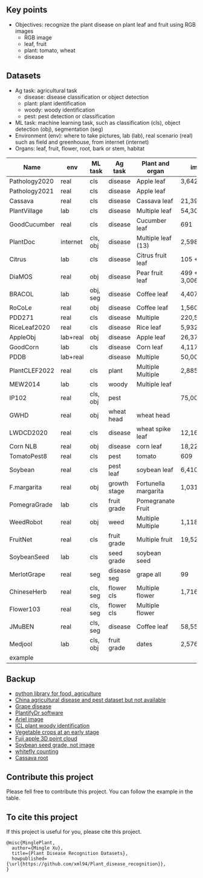 ## Key points
* Objectives: recognize the plant disease on plant leaf and fruit using RGB images
  * RGB image
  * leaf, fruit
  * plant: tomato, wheat
  * disease

## Datasets
* Ag task: agricultural task
  * disease: disease classification or object detection
  * plant: plant identification
  * woody: woody identification
  * pest: pest detection or classification
* ML task: machine learning task, such as classification (cls), object detection (obj), segmentation (seg)
* Environment (env): where to take pictures, lab (lab), real scenario (real) such as field and greenhouse, from internet (internet) 
* Organs: leaf, fruit, flower, root, bark or stem, habitat

| Name          | env      | ML task  | Ag task      | Plant and organ      | img         | class  | Paper                                                                                           | Dataset                                                                                          |
|---------------|----------|----------|--------------|----------------------|-------------|--------|-------------------------------------------------------------------------------------------------|--------------------------------------------------------------------------------------------------|
| Pathology2020 | real     | cls      | disease      | Apple leaf           | 3,642       | 3      | [Paper](https://bsapubs.onlinelibrary.wiley.com/doi/pdfdirect/10.1002/aps3.11390)               | [Dataset](https://www.kaggle.com/competitions/plant-pathology-2020-fgvc7/data)                   |
| Pathology2021 | real     | cls      | disease      | Apple leaf           |             |        |                                                                                                 | [Dataset](https://www.kaggle.com/competitions/plant-pathology-2021-fgvc8/leaderboard?tab=public) |
| Cassava       | real     | cls      | disease      | Cassava leaf         | 21,397      | 5      | [Paper](https://www.frontiersin.org/articles/10.3389/fpls.2017.01852/full)                      | [Dataset](https://www.kaggle.com/competitions/cassava-leaf-disease-classification/data)          |
| PlantVillage  | lab      | cls      | disease      | Multiple leaf        | 54,305      | 38     | [Paper](https://arxiv.org/abs/1511.08060)                                                       | [Dataset](https://github.com/spMohanty/PlantVillage-Dataset/tree/master/raw/color)               |
| GoodCucumber  | real     | cls      | disease      | Cucumber leaf        | 691         | 2      |                                                                                                 | [Dataset](https://www.kaggle.com/datasets/kareem3egm/cucumber-plant-diseases-dataset)            |
| PlantDoc      | internet | cls, obj | disease      | Multiple leaf (13)   | 2,598       | 17     | [Paper](https://dl.acm.org/doi/pdf/10.1145/3371158.3371196)                                     | [Dataset](https://github.com/pratikkayal/PlantDoc-Dataset)                                       |
| Citrus        | lab      | cls      | disease      | Citrus fruit leaf    | 105 + 609   | 5 + 5  | [Paper](https://www.sciencedirect.com/science/article/pii/S2352340919306948?via%3Dihub)         | [Dataset](https://data.mendeley.com/datasets/3f83gxmv57/2)                                       |
| DiaMOS        | real     | obj      | disease      | Pear fruit leaf      | 499 + 3,006 | 4      | [Paper](https://doi.org/10.5281/zenodo.5557313)                                                 | [Dataset](https://doi.org/10.5281/zenodo.5557313)                                                |
| BRACOL        | lab      | obj, seg | disease      | Coffee leaf          | 4,407       | 4      | [Paper](https://arxiv.org/abs/1907.11561)                                                       | [Dataset](https://data.mendeley.com/datasets/yy2k5y8mxg/1)                                       |
| RoCoLe        | real     | obj      | disease      | Coffee leaf          | 1,560       | 2      | [Paper](https://www.sciencedirect.com/science/article/pii/S2352340919307693?via%3Dihub)         | [Dataset](https://data.mendeley.com/datasets/c5yvn32dzg/2)                                       |
| PDD271        | real     | cls      | disease      | Multiple             | 220,592     | 271    | [Paper](https://ieeexplore.ieee.org/stamp/stamp.jsp?arnumber=9325065&tag=1)                     |                                                                                                  |
| RiceLeaf2020  | real     | cls      | disease      | Rice leaf            | 5,932       | 4      | [Paper](https://www.sciencedirect.com/science/article/pii/S0168169919326997)                    | [Dataset](https://data.mendeley.com/datasets/fwcj7stb8r/1)                                       |
| AppleObj      | lab+real | obj      | disease      | Apple leaf           | 26,377      | 5      | [Paper](https://cdmd.cnki.com.cn/Article/CDMD-10712-1019901670.htm)                             | [Dataset](https://aistudio.baidu.com/aistudio/datasetdetail/11591)                               |
| GoodCorn      | lab      | cls      | disease      | Corn leaf            | 4,117       | 2      |                                                                                                 | [Dataset](https://www.kaggle.com/datasets/rabbityashow/corn-leaf-diseasesnlb)                    |
| PDDB          | lab+real |          | disease      | Multiple             | 50,000      | 171    | [Paper](https://www.sciencedirect.com/science/article/pii/S1537511018307797)                    | [Dataset](https://www.digipathos-rep.cnptia.embrapa.br/jspui/)                                   |
| PlantCLEF2022 | real     | cls      | plant        | Multiple Multiple    | 2,885,052   | 80,000 | [Paper](https://www.aicrowd.com/challenges/lifeclef-2022-plant#citations)                       | [Dataset](https://www.imageclef.org/PlantCLEF2022)                                               | 
| MEW2014       | lab      | cls      | woody        | Multiple leaf        |             | 151    | [Paper](https://www.sciencedirect.com/science/article/pii/S1537511013000731)                    | [Dataset](http://zoi.utia.cas.cz/node/662)                                                       | 
| IP102         | real     | cls, obj | pest         |                      | 75,000      | 102    | [Paper](https://ieeexplore.ieee.org/document/8954351)                                           | [Dataset](https://github.com/xpwu95/IP102)                                                       |
| GWHD          | real     | obj      | wheat head   | wheat head           |             |        | [Paper](https://arxiv.org/abs/2005.02162)                                                       | [Dataet](https://www.kaggle.com/competitions/global-wheat-detection/data)                        |
| LWDCD2020     | real     | cls      | disease      | wheat spike leaf     | 12,160      | 10     | [Paper](https://www.sciencedirect.com/science/article/pii/S2352914821001313)                    | [Dataset](https://github.com/lakshaygoyal425/Wheat-Disease-Detection)                            |
| Corn NLB      | real     | obj      | disease      | corn leaf            | 18,222      | 2      |                                                                                                 | [Dataset](https://osf.io/p67rz/)                                                                 |
| TomatoPest8   | real     | cls      | pest         | tomato               | 609         | 8      |                                                                                                 | [Dataset](https://data.mendeley.com/datasets/s62zm6djd2/1)                                       |
| Soybean       | real     | cls      | pest leaf    | soybean leaf         | 6,410       | 3      | [Paper](https://www.sciencedirect.com/science/article/pii/S2352340921010313?via%3Dihub)         | [Dataset](https://data.mendeley.com/datasets/bycbh73438/1)                                       |
| F.margarita   | real     | obj      | growth stage | Fortunella margarita | 1,031       | 3      | [Paper](https://www.sciencedirect.com/science/article/pii/S2352340921005771?via%3Dihub)         | [Dataset](https://data.mendeley.com/datasets/wnv4bszczz/1)                                       |
| PomegraGrade  | lab      | cls      | fruit grade  | Pomegranate Fruit    |             | 3      | [paper](https://doi.org/10.1016/j.dib.2021.107249)                                              | [Dataset](https://www.kaggle.com/datasets/kumararun37/pomegranate-fruit-dataset)                 |
| WeedRobot     | real     | obj      | weed         | Multiple Multiple    | 1,118       |        | [Paper](https://www.sciencedirect.com/science/article/pii/S2352340920307277?via%3Dihub )        | [Dataset](https://data.mendeley.com/datasets/nj4vtk4tt6/1)                                       |
| FruitNet      | real     | cls      | fruit grade  | Multiple fruit       | 19,526      | 3      | [Paper](https://www.sciencedirect.com/science/article/pii/S2352340921009616?via%3Dihub)         | [Dataset](https://data.mendeley.com/datasets/b6fftwbr2v/1)                                       |
| SoybeanSeed   | lab      | cls      | seed grade   | soybean seed         |             |        | [Paper](https://www.sciencedirect.com/science/article/pii/S2352340919300010?via%3Dihub)         |                                                                                                  |
| MerlotGrape   | real     | seg      | disease seg  | grape all            | 99          | 7      | [Paper](https://www.sciencedirect.com/science/article/pii/S2352340921005345?via%3Dihub)         | [Dataset](https://www.sciencedirect.com/science/article/pii/S2352340921005345?via%3Dihub)        |
| ChineseHerb   | real     | cls, seg | flower cls   | Multiple flower      | 1,716       | 12     | [Paper](https://www.sciencedirect.com/science/article/pii/S2352340921009306?via%3Dihub#fig0001) | [Dataset](https://doi.org/10.17632/r3z6vp396m.1)                                                 |
| Flower103     | real     | cls, seg | flower cls   | Multiple flower      |             | 103    | [Paper](https://ieeexplore.ieee.org/document/4756141)                                           |                                                                                                  |
| JMuBEN        | real     | cls, seg | disease      | Coffee leaf          | 58,555      | 5      | [Paper](https://www.sciencedirect.com/science/article/pii/S2352340921004261?via%3Dihub)         | [Dataset](https://www.sciencedirect.com/science/article/pii/S2352340921004261?via%3Dihub)        |
| Medjool       | lab      | cls, obj | fruit grade  | dates                | 2,576       | 3      | [Paper](https://www.sciencedirect.com/science/article/pii/S2352340921004005?via%3Dihub)         | [Dataset](http://dx.doi.org/10.17632/872xk9npmz.1)                                               |
| example       |          |          |              |                      |             |        |                                                                                                 |                                                                                                  |

 
## Backup
* [python library for food, agriculture](https://github.com/Project-AgML/AgML)
* [China agricultural disease and pest dataset but not available](http://www.icgroupcas.cn/website_bchtk/tuku_jiangdou.html)
* [Grape disease](https://link.springer.com/chapter/10.1007/978-3-031-06430-2_32)
* [PlantifyDr software](https://www.kaggle.com/datasets/lavaman151/plantifydr-dataset)
* [Ariel image](https://arxiv.org/pdf/2004.09754.pdf)
* [ICL plant woody identification](https://ieeexplore.ieee.org/document/6257486)
* [Vegetable crops at an early stage](https://www.sciencedirect.com/science/article/pii/S2352340922002463?via%3Dihub)
* [Fuji apple 3D point cloud](https://doi.org/10.1016/j.dib.2021.107629)
* [Soybean seed grade, not image](https://www.sciencedirect.com/science/article/pii/S2352340919300010?via%3Dihub)
* [whitefly counting](https://doi.org/10.1016/j.dib.2022.107911)
* [Cassava root](https://doi.org/10.1016/j.dib.2020.106170)


## Contribute this project
Please fell free to contribute this project.
You can follow the example in the table.

## To cite this project
If this project is useful for you, please cite this project.
```
@misc{MinglePlant,
  author={Mingle Xu},
  title={Plant Disease Recognition Datasets},
  howpublished={\url{https://github.com/xml94/Plant_disease_recognition}},
}
```
